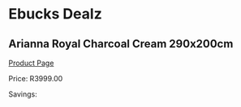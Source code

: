 
# Ebucks Dealz
## Arianna Royal Charcoal Cream 290x200cm
[Product Page](https://www.ebucks.com/web/shop/productSelected.do?prodId=1210447695&catId=1209942745)

Price: R3999.00

Savings: 


	